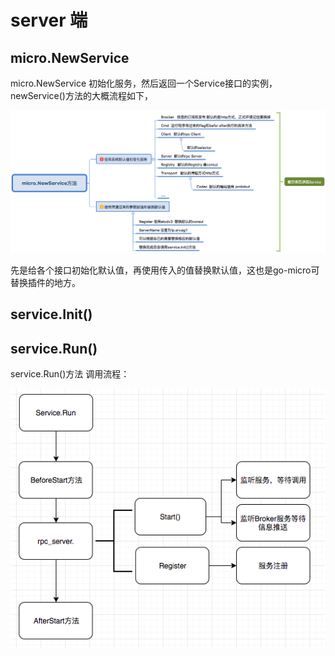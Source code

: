 # server 端



## micro.NewService

micro.NewService 初始化服务，然后返回一个Service接口的实例，newService()方法的大概流程如下，

![](./png/newService.png)

先是给各个接口初始化默认值，再使用传入的值替换默认值，这也是go-micro可替换插件的地方。







## service.Init()



## service.Run()

 service.Run()方法 调用流程：

![](./png/run.png)
